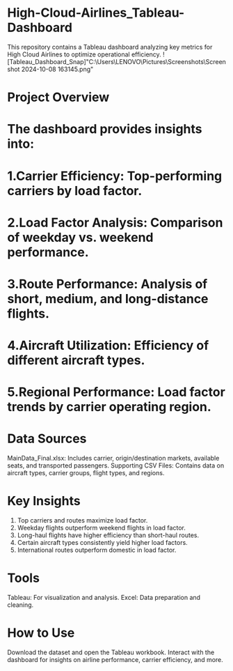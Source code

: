 # High-Cloud-Airlines_Tableau-Dashboard
This repository contains a Tableau dashboard analyzing key metrics for High Cloud Airlines to optimize operational efficiency.
![Tableau_Dashboard_Snap]"C:\Users\LENOVO\Pictures\Screenshots\Screenshot 2024-10-08 163145.png"

# Project Overview
# The dashboard provides insights into:

# 1.Carrier Efficiency: Top-performing carriers by load factor.
# 2.Load Factor Analysis: Comparison of weekday vs. weekend performance.
# 3.Route Performance: Analysis of short, medium, and long-distance flights.
# 4.Aircraft Utilization: Efficiency of different aircraft types.
# 5.Regional Performance: Load factor trends by carrier operating region.

# Data Sources
MainData_Final.xlsx: Includes carrier, origin/destination markets, available seats, and transported passengers.
Supporting CSV Files: Contains data on aircraft types, carrier groups, flight types, and regions.

# Key Insights
1. Top carriers and routes maximize load factor.
2. Weekday flights outperform weekend flights in load factor.
3. Long-haul flights have higher efficiency than short-haul routes.
4. Certain aircraft types consistently yield higher load factors.
5. International routes outperform domestic in load factor.

# Tools
Tableau: For visualization and analysis.
Excel: Data preparation and cleaning.

# How to Use
Download the dataset and open the Tableau workbook.
Interact with the dashboard for insights on airline performance, carrier efficiency, and more.
